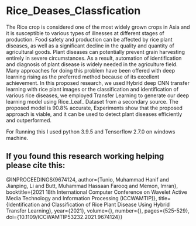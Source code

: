 # Rice_Deases_Classfication

The Rice crop is considered one of the most widely grown crops in Asia and it is susceptible to various types of illnesses at different stages of production. Food safety and production can be affected by rice plant diseases, as well as a significant decline in the quality and quantity of agricultural goods. Plant diseases can potentially prevent grain harvesting entirely in severe circumstances. As a result, automation of identification and diagnosis of plant disease is widely needed in the agriculture field. Many approaches for doing this problem have been offered with deep learning rising as the preferred method because of its excellent achievement. In this proposed research, we used Hybrid deep CNN transfer learning with rice plant images or the classification and identification of various rice diseases, we employed Transfer Learning to generate our deep learning model using Rice_Leaf_ Dataset from a secondary source. The proposed model is 90.8% accurate, Experiments show that the proposed approach is viable, and it can be used to detect plant diseases efficiently and outperformed.

For Running this I used python 3.9.5 and Tensorflow 2.7.0 on windows machine.

## If you found this research working helping please cite this:

@INPROCEEDINGS{9674124,  author={Tunio, Muhammad Hanif and Jianping, Li and Butt, Muhammad Hassaan Farooq and Memon, Imran},  booktitle={2021 18th International Computer Conference on Wavelet Active Media Technology and Information Processing (ICCWAMTIP)},   title={Identification and Classification of Rice Plant Disease Using Hybrid Transfer Learning},   year={2021},  volume={},  number={},  pages={525-529},  doi={10.1109/ICCWAMTIP53232.2021.9674124}}
